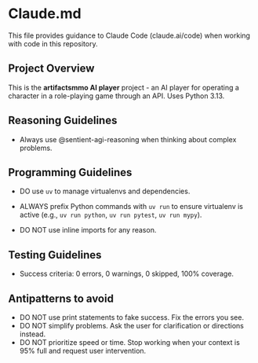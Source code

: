 # Claude.md

This file provides guidance to Claude Code (claude.ai/code) when working with code in this repository.

## Project Overview

This is the **artifactsmmo AI player** project - an AI player for operating a character in a role-playing game through an API. Uses Python 3.13.

## Reasoning Guidelines

- Always use @sentient-agi-reasoning when thinking about complex problems.

## Programming Guidelines

- DO use `uv` to manage virtualenvs and dependencies.
- ALWAYS prefix Python commands with `uv run` to ensure virtualenv is active (e.g., `uv run python`, `uv run pytest`, `uv run mypy`).

- DO NOT use inline imports for any reason.

## Testing Guidelines

- Success criteria: 0 errors, 0 warnings, 0 skipped, 100% coverage.

## Antipatterns to avoid
- DO NOT use print statements to fake success. Fix the errors you see.
- DO NOT simplify problems. Ask the user for clarification or directions instead.
- DO NOT prioritize speed or time. Stop working when your context is 95% full and request user intervention.
